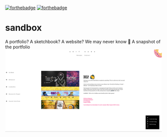 [![forthebadge](https://forthebadge.com/images/badges/built-with-love.svg)](https://forthebadge.com)
[![forthebadge](https://forthebadge.com/images/badges/powered-by-electricity.svg)](https://forthebadge.com)
# sandbox
A portfolio? A sketchbook? A website? We may never know 🤔
A snapshot of the portfolio
![Portfolio Image](Assets/GitHubAssets/Portfolio.png)

